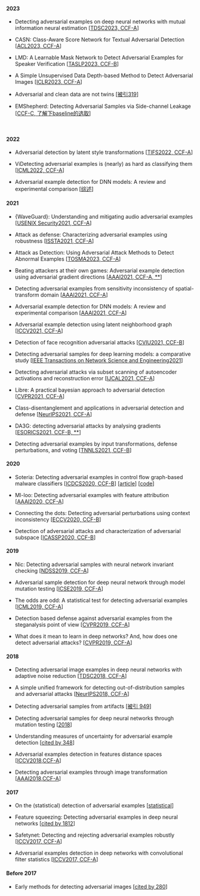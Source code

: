 #### 2023

- Detecting adversarial examples on deep neural networks with mutual information neural estimation
[[TDSC2023, CCF-A](https://ieeexplore.ieee.org/stamp/stamp.jsp?arnumber=10034820)]

- CASN: Class-Aware Score Network for Textual Adversarial Detection
[[ACL2023, CCF-A](https://ieeexplore.ieee.org/stamp/stamp.jsp?arnumber=10034820)]

- LMD: A Learnable Mask Network to Detect Adversarial Examples for Speaker Verification
[[TASLP2023, CCF-B](https://scholar.google.com/scholar?hl=en&as_sdt=0%2C5&q=Detecting+Adversarial+Sample&btnG=)]

- A Simple Unsupervised Data Depth-based Method to Detect Adversarial Images
[[ICLR2023, CCF-A](https://scholar.google.com/scholar?hl=en&as_sdt=0%2C5&q=Detecting+Adversarial+Sample&btnG=)]

- Adversarial and clean data are not twins
[[被引319](https://scholar.google.com/scholar?hl=en&as_sdt=0%2C5&q=Detecting+Adversarial+Sample&btnG=)]

- EMShepherd: Detecting Adversarial Samples via Side-channel Leakage
[[CCF-C, 了解下baseline的选取](https://scholar.google.com/scholar?hl=en&as_sdt=0%2C5&q=Detecting+Adversarial+Sample&btnG=)]


&nbsp;

#### 2022
- Adversarial detection by latent style transformations
[[TIFS2022, CCF-A](https://scholar.google.com/scholar?hl=en&as_sdt=0%2C5&q=Detecting+Adversarial+Sample&btnG=)]

- ViDetecting adversarial examples is (nearly) as hard as classifying them [[ICML2022, CCF-A](https://scholar.google.com/scholar?hl=en&as_sdt=0%2C5&q=Detecting+Adversarial+Sample&btnG=)]

- Adversarial example detection for DNN models: A review and experimental comparison
[[综述](https://scholar.google.com/scholar?hl=en&as_sdt=0%2C5&q=Detecting+Adversarial+Sample&btnG=)]

#### 2021
- {WaveGuard}: Understanding and mitigating audio adversarial examples
[[USENIX Security2021, CCF-A](https://scholar.google.com/scholar?hl=en&as_sdt=0%2C5&q=Detecting+Adversarial+Sample&btnG=)]

- Attack as defense: Characterizing adversarial examples using robustness
[[ISSTA2021, CCF-A](https://scholar.google.com/scholar?hl=en&as_sdt=0%2C5&q=Detecting+Adversarial+Sample&btnG=)]

- Attack as Detection: Using Adversarial Attack Methods to Detect Abnormal Examples
[[TOSMA2023, CCF-A](https://scholar.google.com/scholar?hl=en&as_sdt=0%2C5&q=Detecting+Adversarial+Sample&btnG=)]

- Beating attackers at their own games: Adversarial example detection using adversarial gradient directions
[[AAAI2021, CCF-A, **](https://scholar.google.com/scholar?hl=en&as_sdt=0%2C5&q=Detecting+Adversarial+Sample&btnG=)]

- Detecting adversarial examples from sensitivity inconsistency of spatial-transform domain
[[AAAI2021, CCF-A](https://scholar.google.com/scholar?hl=en&as_sdt=0%2C5&q=Detecting+Adversarial+Sample&btnG=)]

- Adversarial example detection for DNN models: A review and experimental comparison
[[AAAI2021, CCF-A](https://scholar.google.com/scholar?hl=en&as_sdt=0%2C5&q=Detecting+Adversarial+Sample&btnG=)]

- Adversarial example detection using latent neighborhood graph
[[ICCV2021, CCF-A](https://scholar.google.com/scholar?hl=en&as_sdt=0%2C5&q=Detecting+Adversarial+Sample&btnG=)]

- Detection of face recognition adversarial attacks
[[CVIU2021, CCF-B](https://scholar.google.com/scholar?hl=en&as_sdt=0%2C5&q=Detecting+Adversarial+Sample&btnG=)]

- Detecting adversarial samples for deep learning models: a comparative study
[[IEEE Transactions on Network Science and Engineering2021](https://scholar.google.com/scholar?hl=en&as_sdt=0%2C5&q=Detecting+Adversarial+Sample&btnG=)]

- Detecting adversarial attacks via subset scanning of autoencoder activations and reconstruction error
[[IJCAL2021, CCF-A](https://scholar.google.com/scholar?hl=en&as_sdt=0%2C5&q=Detecting+Adversarial+Sample&btnG=)]

- Libre: A practical bayesian approach to adversarial detection
[[CVPR2021, CCF-A](https://scholar.google.com/scholar?hl=en&as_sdt=0%2C5&q=Detecting+Adversarial+Sample&btnG=)]

- Class-disentanglement and applications in adversarial detection and defense
[[NeurIPS2021, CCF-A](https://scholar.google.com/scholar?hl=en&as_sdt=0%2C5&q=Detecting+Adversarial+Sample&btnG=)]

- DA3G: detecting adversarial attacks by analysing gradients
[[ESORICS2021, CCF-B, **](https://scholar.google.com/scholar?hl=en&as_sdt=0%2C5&q=Detecting+Adversarial+Sample&btnG=)]

- Detecting adversarial examples by input transformations, defense perturbations, and voting
[[TNNLS2021, CCF-B](https://scholar.google.com/scholar?hl=en&as_sdt=0%2C5&q=Detecting+Adversarial+Sample&btnG=)]

#### 2020

- Soteria: Detecting adversarial examples in control flow graph-based malware classifiers
[[ICDCS2020, CCF-B](https://www.vicarious.com/wp-content/uploads/2018/01/AAAI18-pixelworld.pdf)] [[article](https://www.vicarious.com/2018/02/07/learning-concepts-through-sensorimotor-interactions/)] [[code](https://github.com/vicariousinc/pixelworld)]

- Ml-loo: Detecting adversarial examples with feature attribution
[[AAAI2020, CCF-A](https://scholar.google.com/scholar?hl=en&as_sdt=0%2C5&q=Detecting+Adversarial+Sample&btnG=)]

- Connecting the dots: Detecting adversarial perturbations using context inconsistency
[[ECCV2020, CCF-B](https://scholar.google.com/scholar?hl=en&as_sdt=0%2C5&q=Detecting+Adversarial+Sample&btnG=)]

- Detection of adversarial attacks and characterization of adversarial subspace
[[ICASSP2020, CCF-B](https://scholar.google.com/scholar?hl=en&as_sdt=0%2C5&q=Detecting+Adversarial+Sample&btnG=)]


#### 2019
- Nic: Detecting adversarial samples with neural network invariant checking
[[NDSS2019, CCF-A](https://scholar.google.com/scholar?hl=en&as_sdt=0%2C5&q=Detecting+Adversarial+Sample&btnG=)]

- Adversarial sample detection for deep neural network through model mutation testing
[[ICSE2019, CCF-A](https://scholar.google.com/scholar?hl=en&as_sdt=0%2C5&q=Detecting+Adversarial+Sample&btnG=)]

- The odds are odd: A statistical test for detecting adversarial examples
[[ICML2019, CCF-A](https://scholar.google.com/scholar?hl=en&as_sdt=0%2C5&q=Detecting+Adversarial+Sample&btnG=)]

- Detection based defense against adversarial examples from the steganalysis point of view
[[CVPR2019, CCF-A](https://scholar.google.com/scholar?hl=en&as_sdt=0%2C5&q=Detecting+Adversarial+Sample&btnG=)]

- What does it mean to learn in deep networks? And, how does one detect adversarial attacks?
[[CVPR2019, CCF-A](https://scholar.google.com/scholar?hl=en&as_sdt=0%2C5&q=Detecting+Adversarial+Sample&btnG=)]



#### 2018
- Detecting adversarial image examples in deep neural networks with adaptive noise reduction
[[TDSC2018, CCF-A](https://scholar.google.com/scholar?hl=en&as_sdt=0%2C5&q=Detecting+Adversarial+Sample&btnG=)]

- A simple unified framework for detecting out-of-distribution samples and adversarial attacks
[[NeurIPS2018, CCF-A](https://scholar.google.com/scholar?hl=en&as_sdt=0%2C5&q=Detecting+Adversarial+Sample&btnG=)]

- Detecting adversarial samples from artifacts
[[被引 949](https://scholar.google.com/scholar?hl=en&as_sdt=0%2C5&q=Detecting+Adversarial+Sample&btnG=)]

- Detecting adversarial samples for deep neural networks through mutation testing
[[2018](https://scholar.google.com/scholar?hl=en&as_sdt=0%2C5&q=Detecting+Adversarial+Sample&btnG=)]

- Understanding measures of uncertainty for adversarial example detection
[[cited by 348](https://scholar.google.com/scholar?hl=en&as_sdt=0%2C5&q=Detecting+Adversarial+Sample&btnG=)]

- Adversarial examples detection in features distance spaces
[[ICCV2018,CCF-A](https://scholar.google.com/scholar?hl=en&as_sdt=0%2C5&q=Detecting+Adversarial+Sample&btnG=)]

- Detecting adversarial examples through image transformation
[[AAAI2018,CCF-A](https://scholar.google.com/scholar?hl=en&as_sdt=0%2C5&q=Detecting+Adversarial+Sample&btnG=)]

#### 2017
- On the (statistical) detection of adversarial examples
[[statistical](https://scholar.google.com/scholar?hl=en&as_sdt=0%2C5&q=Detecting+Adversarial+Sample&btnG=)]

- Feature squeezing: Detecting adversarial examples in deep neural networks
[[cited by 1812](https://scholar.google.com/scholar?hl=en&as_sdt=0%2C5&q=Detecting+Adversarial+Sample&btnG=)]

- Safetynet: Detecting and rejecting adversarial examples robustly
[[ICCV2017, CCF-A](https://scholar.google.com/scholar?hl=en&as_sdt=0%2C5&q=Detecting+Adversarial+Sample&btnG=)]

- Adversarial examples detection in deep networks with convolutional filter statistics
[[ICCV2017, CCF-A](https://scholar.google.com/scholar?hl=en&as_sdt=0%2C5&q=Detecting+Adversarial+Sample&btnG=)]

#### Before 2017
- Early methods for detecting adversarial images
[[cited by 280](https://scholar.google.com/scholar?hl=en&as_sdt=0%2C5&q=Detecting+Adversarial+Sample&btnG=)]
